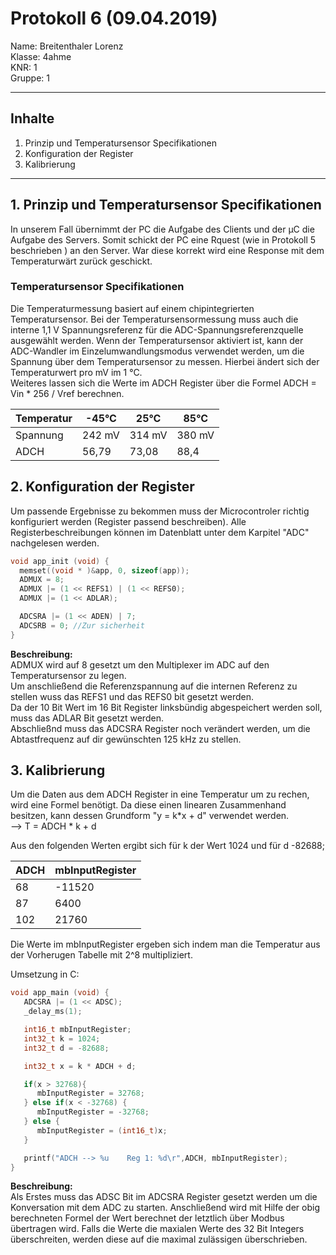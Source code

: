 # Protokoll 6 (09.04.2019)

Name: Breitenthaler Lorenz  
Klasse: 4ahme  
KNR: 1  
Gruppe: 1

---
## Inhalte
1. Prinzip und Temperatursensor Specifikationen
2. Konfiguration der Register
3. Kalibrierung
---


## 1. Prinzip und Temperatursensor Specifikationen   

In unserem Fall übernimmt der PC die Aufgabe des Clients und der µC die Aufgabe des Servers.
Somit schickt der PC eine Rquest (wie in Protokoll 5 beschrieben ) an den Server. War diese korrekt wird eine Response mit dem Temperaturwärt zurück geschickt.  


### Temperatursensor Specifikationen   
Die Temperaturmessung basiert auf einem chipintegrierten Temperatursensor. Bei der Temperatursensormessung muss auch die interne 1,1 V Spannungsreferenz für die ADC-Spannungsreferenzquelle ausgewählt werden. Wenn der Temperatursensor aktiviert ist, kann der ADC-Wandler im Einzelumwandlungsmodus verwendet werden, um die Spannung über dem Temperatursensor zu messen. Hierbei ändert sich der Temperaturwert pro mV im 1 °C.  
Weiteres lassen sich die Werte im ADCH Register über die Formel ADCH = Vin * 256 / Vref berechnen.  

|Temperatur|-45°C  |25°C   | 85°C |
|----------|-------|-------|------|
| Spannung |242 mV | 314 mV|380 mV|
|  ADCH    | 56,79 | 73,08 |88,4  |


## 2. Konfiguration der Register  

Um passende Ergebnisse zu bekommen muss der Microcontroler richtig konfiguriert
werden (Register passend beschreiben). Alle Registerbeschreibungen können im Datenblatt
unter dem Karpitel "ADC" nachgelesen werden.  

```C
void app_init (void) {  
  memset((void * )&app, 0, sizeof(app));  
  ADMUX = 8;     
  ADMUX |= (1 << REFS1) | (1 << REFS0);
  ADMUX |= (1 << ADLAR);  

  ADCSRA |= (1 << ADEN) | 7;   
  ADCSRB = 0; //Zur sicherheit  
}  
```

**Beschreibung:**  
ADMUX wird auf 8 gesetzt um den Multiplexer im ADC auf den Temperatursensor zu legen.  
Um anschließend die Referenzspannung auf die internen Referenz zu stellen wuss das REFS1 und das REFS0 bit gesetzt werden.  
Da der 10 Bit Wert im 16 Bit Register linksbündig abgespeichert werden soll, muss das ADLAR Bit gesetzt werden.  
Abschließnd muss das ADCSRA Register noch verändert werden, um die Abtastfrequenz auf dir gewünschten 125 kHz zu stellen.  


## 3. Kalibrierung

Um die Daten aus dem ADCH Register in eine Temperatur um zu rechen, wird eine Formel benötigt.
Da diese einen linearen Zusammenhand besitzen, kann dessen Grundform "y = k*x + d" verwendet werden.  
--> T = ADCH * k + d

Aus den folgenden Werten ergibt sich für k der Wert 1024 und für d -82688;

|ADCH    | mbInputRegister|
|--------|----------------|
|68      |	-11520	      |
|87      |	6400	        |
|102     |	21760	        |

Die Werte im mbInputRegister ergeben sich indem man die Temperatur aus der Vorherugen Tabelle mit 2^8 multipliziert.  

Umsetzung in C:
```C
void app_main (void) {
   ADCSRA |= (1 << ADSC);
   _delay_ms(1);

   int16_t mbInputRegister;
   int32_t k = 1024;
   int32_t d = -82688;

   int32_t x = k * ADCH + d;

   if(x > 32768){
      mbInputRegister = 32768;
   } else if(x < -32768) {
      mbInputRegister = -32768;
   } else {
      mbInputRegister = (int16_t)x;
   }

   printf("ADCH --> %u    Reg 1: %d\r",ADCH, mbInputRegister);
}
```

**Beschreibung:**  
Als Erstes muss das ADSC Bit im ADCSRA Register gesetzt werden um die Konversation mit dem ADC zu starten.
Anschließend wird mit Hilfe der obig berechneten Formel der Wert berechnet der letztlich über Modbus übertragen wird.
Falls die Werte die maxialen Werte des 32 Bit Integers überschreiten, werden diese auf die maximal zulässigen überschrieben.
